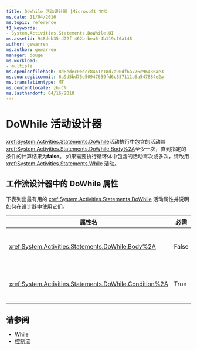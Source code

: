 ```yaml
---
title: DoWhile 活动设计器 |Microsoft 文档
ms.date: 11/04/2016
ms.topic: reference
f1_keywords:
- System.Activities.Statements.DoWhile.UI
ms.assetid: 948deb35-d72f-462b-bea6-4b119c10a148
author: gewarren
ms.author: gewarren
manager: douge
ms.workload:
- multiple
ms.openlocfilehash: 8d8edec0edcc8461c18d7a90df6a776c96436ae3
ms.sourcegitcommit: 6a9d5bd75e50947659fd6c837111a6a547884e2a
ms.translationtype: MT
ms.contentlocale: zh-CN
ms.lasthandoff: 04/16/2018
---
```

# <a name="dowhile-activity-designer"></a>DoWhile 活动设计器
<xref:System.Activities.Statements.DoWhile>活动执行中包含的活动其<xref:System.Activities.Statements.DoWhile.Body%2A>至少一次，直到指定的条件的计算结果为**false**。 如果需要执行循环体中包含的活动零次或多次，请改用 <xref:System.Activities.Statements.While> 活动。

## <a name="dowhile-properties-in-the-workflow-designer"></a>工作流设计器中的 DoWhile 属性
 下表列出最有用的 <xref:System.Activities.Statements.DoWhile> 活动属性并说明如何在设计器中使用它们。

|属性名|必需|用法|
|-------------------|--------------|-----------|
|<xref:System.Activities.Statements.DoWhile.Body%2A>|False|要执行的条件时的活动**true**。 若要添加<xref:System.Activities.Statements.DoWhile.Body%2A>活动，将活动从工具箱拖到**正文**框**DoWhile**带提示文本"此处放置活动"的活动设计器。|
|<xref:System.Activities.Statements.DoWhile.Condition%2A>|True|每次循环迭代后要计算的条件。 若要设置<xref:System.Activities.Statements.DoWhile.Condition%2A>，键入一个[!INCLUDE[vbprvb](../code-quality/includes/vbprvb_md.md)]中的表达式**条件**框**DoWhile**活动设计器或在属性网格中。|

## <a name="see-also"></a>请参阅

- [While](../workflow-designer/while-activity-designer.md)
- [控制流](../workflow-designer/control-flow-activity-designers.md)